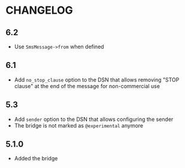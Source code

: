 CHANGELOG
=========

6.2
---

 * Use `SmsMessage->from` when defined

6.1
---

* Add `no_stop_clause` option to the DSN that allows removing "STOP clause" at the end of the message for non-commercial use

5.3
---

 * Add `sender` option to the DSN that allows configuring the sender
 * The bridge is not marked as `@experimental` anymore

5.1.0
-----

 * Added the bridge
